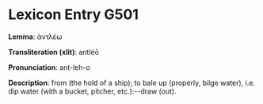 # Lexicon Entry G501

**Lemma**: ἀντλέω

**Transliteration (xlit)**: antléō

**Pronunciation**: ant-leh-o

**Description**:
from  (the hold of a ship); to bale up (properly, bilge water), i.e. dip water (with a bucket, pitcher, etc.):--draw (out).
